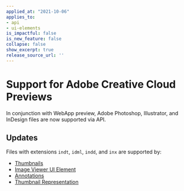 ```yaml
---
applied_at: "2021-10-06"
applies_to: 
- api
- ui-elements
is_impactful: false
is_new_feature: false
collapse: false
show_excerpt: true
release_source_url: ''
---
```


# Support for Adobe Creative Cloud Previews

In conjunction with WebApp preview, Adobe Photoshop, Illustrator,
and InDesign files are now supported via API.

## Updates

Files with extensions `indt`, `idml`, `indd`, and `inx` are supported by:

* [Thumbnails][thumb]
* [Image Viewer UI Element][ui-el]
* [Annotations][ann]
* [Thumbnail Representation][thumb-rep]

[thumb]: g://representations/thumbnail
[ui-el]: g://embed/ui-elements/viewers-and-events/#image-viewer
[ann]: g://embed/ui-elements/annotations
[thumb-rep]: g://representations/thumbnail-representation

